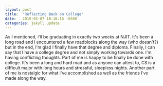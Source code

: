 ```yaml
---
layout: post
title:  "Reflecting Back on College"
date:   2019-05-07 18:16:15 -0400
categories: jekyll update
---
```


As I mentioned, I'll be graduating in exactly two weeks at NJIT. It's been a long road and I encountered a few roadblocks along the way (who doesn't?) but in the end, I'm glad I finally have that degree and diploma. Finally, I can say that I have a college degree and not simply working towards one. I'm having conflicting thoughts. Part of me is happy to be finally be done with college. It's been a long and hard road and as anyone can attest to, CS is a difficult major with long hours and stressful, sleepless nights. Another part of me is nostalgic for what I've accomplished as well as the friends I've made along the way.